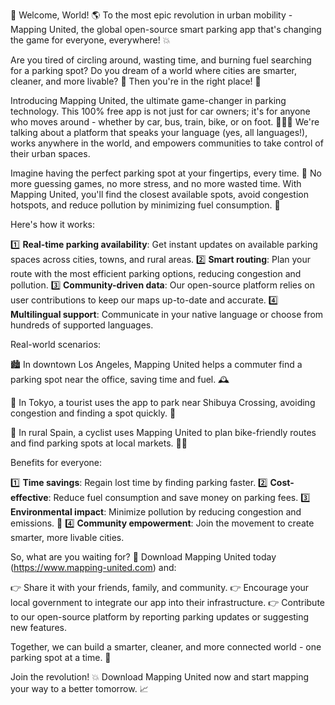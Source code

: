 🚀 Welcome, World! 🌎 To the most epic revolution in urban mobility - Mapping United, the global open-source smart parking app that's changing the game for everyone, everywhere! 💥

Are you tired of circling around, wasting time, and burning fuel searching for a parking spot? Do you dream of a world where cities are smarter, cleaner, and more livable? 🌟 Then you're in the right place! 📍

Introducing Mapping United, the ultimate game-changer in parking technology. This 100% free app is not just for car owners; it's for anyone who moves around - whether by car, bus, train, bike, or on foot. 🚌🚂💨 We're talking about a platform that speaks your language (yes, all languages!), works anywhere in the world, and empowers communities to take control of their urban spaces.

Imagine having the perfect parking spot at your fingertips, every time. 💯 No more guessing games, no more stress, and no more wasted time. With Mapping United, you'll find the closest available spots, avoid congestion hotspots, and reduce pollution by minimizing fuel consumption. 🌟

Here's how it works:

1️⃣ **Real-time parking availability**: Get instant updates on available parking spaces across cities, towns, and rural areas.
2️⃣ **Smart routing**: Plan your route with the most efficient parking options, reducing congestion and pollution.
3️⃣ **Community-driven data**: Our open-source platform relies on user contributions to keep our maps up-to-date and accurate.
4️⃣ **Multilingual support**: Communicate in your native language or choose from hundreds of supported languages.

Real-world scenarios:

🏙️ In downtown Los Angeles, Mapping United helps a commuter find a parking spot near the office, saving time and fuel. 🕰️

🚂 In Tokyo, a tourist uses the app to park near Shibuya Crossing, avoiding congestion and finding a spot quickly. 📸

🌳 In rural Spain, a cyclist uses Mapping United to plan bike-friendly routes and find parking spots at local markets. 🚴‍♀️

Benefits for everyone:

1️⃣ **Time savings**: Regain lost time by finding parking faster.
2️⃣ **Cost-effective**: Reduce fuel consumption and save money on parking fees.
3️⃣ **Environmental impact**: Minimize pollution by reducing congestion and emissions. 🌿
4️⃣ **Community empowerment**: Join the movement to create smarter, more livable cities.

So, what are you waiting for? 🤔 Download Mapping United today (https://www.mapping-united.com) and:

👉 Share it with your friends, family, and community.
👉 Encourage your local government to integrate our app into their infrastructure.
👉 Contribute to our open-source platform by reporting parking updates or suggesting new features.

Together, we can build a smarter, cleaner, and more connected world - one parking spot at a time. 🌟

Join the revolution! 💥 Download Mapping United now and start mapping your way to a better tomorrow. 📈